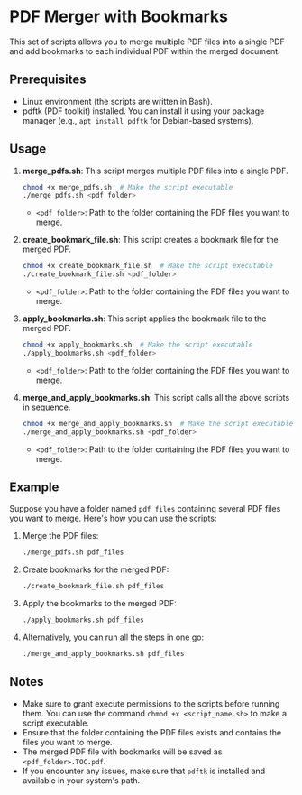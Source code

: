 # PDF Merger with Bookmarks

This set of scripts allows you to merge multiple PDF files into a single PDF and add bookmarks to each individual PDF within the merged document.

## Prerequisites

- Linux environment (the scripts are written in Bash).
- pdftk (PDF toolkit) installed. You can install it using your package manager (e.g., `apt install pdftk` for Debian-based systems).

## Usage

1. **merge_pdfs.sh**: This script merges multiple PDF files into a single PDF.

    ```bash
    chmod +x merge_pdfs.sh  # Make the script executable
    ./merge_pdfs.sh <pdf_folder>
    ```

   - `<pdf_folder>`: Path to the folder containing the PDF files you want to merge.

2. **create_bookmark_file.sh**: This script creates a bookmark file for the merged PDF.

    ```bash
    chmod +x create_bookmark_file.sh  # Make the script executable
    ./create_bookmark_file.sh <pdf_folder>
    ```

   - `<pdf_folder>`: Path to the folder containing the PDF files you want to merge.

3. **apply_bookmarks.sh**: This script applies the bookmark file to the merged PDF.

    ```bash
    chmod +x apply_bookmarks.sh  # Make the script executable
    ./apply_bookmarks.sh <pdf_folder>
    ```

   - `<pdf_folder>`: Path to the folder containing the PDF files you want to merge.

4. **merge_and_apply_bookmarks.sh**: This script calls all the above scripts in sequence.

    ```bash
    chmod +x merge_and_apply_bookmarks.sh  # Make the script executable
    ./merge_and_apply_bookmarks.sh <pdf_folder>
    ```

   - `<pdf_folder>`: Path to the folder containing the PDF files you want to merge.

## Example

Suppose you have a folder named `pdf_files` containing several PDF files you want to merge. Here's how you can use the scripts:

1. Merge the PDF files:

    ```bash
    ./merge_pdfs.sh pdf_files
    ```

2. Create bookmarks for the merged PDF:

    ```bash
    ./create_bookmark_file.sh pdf_files
    ```

3. Apply the bookmarks to the merged PDF:

    ```bash
    ./apply_bookmarks.sh pdf_files
    ```

4. Alternatively, you can run all the steps in one go:

    ```bash
    ./merge_and_apply_bookmarks.sh pdf_files
    ```

## Notes

- Make sure to grant execute permissions to the scripts before running them. You can use the command `chmod +x <script_name.sh>` to make a script executable.
- Ensure that the folder containing the PDF files exists and contains the files you want to merge.
- The merged PDF file with bookmarks will be saved as `<pdf_folder>.TOC.pdf`.
- If you encounter any issues, make sure that `pdftk` is installed and available in your system's path.
